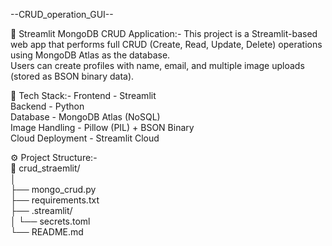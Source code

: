 --CRUD_operation_GUI--

🧾 Streamlit MongoDB CRUD Application:-
This project is a Streamlit-based web app that performs full CRUD (Create, Read, Update, Delete) operations using MongoDB Atlas as the database.              
Users can create profiles with name, email, and multiple image uploads (stored as BSON binary data).                                              

🧠 Tech Stack:- 
Frontend - Streamlit                                                                                                                                                  
Backend -	Python                                                                                                                                                  
Database - MongoDB Atlas (NoSQL)                                                                                                                                    
Image Handling - Pillow (PIL) + BSON Binary                                                                                                                          
Cloud Deployment - Streamlit Cloud                                                                                                                                     


⚙️ Project Structure:-                                                                                                                      
📂 crud_straemlit/                                             
│                                                                                                                                    
├── mongo_crud.py                                                                                              
├── requirements.txt                                                               
├── .streamlit/                                              
│   └── secrets.toml                                                                                                                                          
└── README.md                                                                                                                                     
